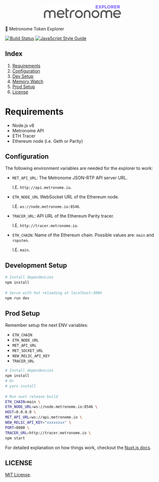 <h1 align="center">
  <img src="./assets/img/logo-black.png" alt="Metronome Explorer" width="50%">
</h1>

🔎 Metronome Token Explorer

[![Build Status](https://travis-ci.com/MetronomeToken/metronome-explorer.svg?token=zFtwnjoHbEAEPUQyswR1&branch=master)](https://travis-ci.com/MetronomeToken/metronome-desktop-wallet)
[![JavaScript Style Guide](https://img.shields.io/badge/code_style-standard-brightgreen.svg)](https://standardjs.com)

## Index
1. [Requirements](#requirements)
1. [Configuration](#configuration)
1. [Dev Setup](#dev-Setup)
1. [Memory Watch](#memory-watch)
1. [Prod Setup](#prod-setup)
1. [License](#license)

# Requirements
  - Node.js v8
  - Metronome API
  - ETH Tracer
  - Ethereum node (i.e. Geth or Parity)

## Configuration

The following environment variables are needed for the explorer to work:

- `MET_API_URL`: The Metronome JSON-RTP API server URL.

  I.E. `http://api.metronome.io`.

- `ETH_NODE_URL` WebSocket URL of the Ethereum node.

  I.E. `ws://node.metronome.io:8546`.

- `TRACER_URL`: API URL of the Ethereum Parity tracer.

  I.E. `http://tracer.metronome.io`.

- `ETH_CHAIN`: Name of the Ethereum chain. Possible values are: `main` and `ropsten`.

  I.E. `main`.

## Development Setup

``` bash
# Install dependencies
npm install

# Serve with hot reloading at localhost:3004
npm run dev
```

## Prod Setup

Remember setup the next ENV variables:

- `ETH_CHAIN`
- `ETH_NODE_URL`
- `MET_API_URL`
- `MET_SOCKET_URL`
- `NEW_RELIC_API_KEY`
- `TRACER_URL`

``` bash
# Install dependencies
npm install
# Or
# yarn install

# Run nuxt release build
ETH_CHAIN=main \
ETH_NODE_URL=ws://node.metronome.io:8546 \
HOST=0.0.0.0 \
MET_API_URL=ws://api.metronome.io \
NEW_RELIC_API_KEY="xxxxxxxx" \
PORT=8080 \
TRACER_URL=http://tracer.metronome.io \
npm start
```

For detailed explanation on how things work, checkout the [Nuxt.js docs](https://github.com/nuxt/nuxt.js).

## LICENSE
[MIT License](https://github.com/MetronomeToken/metronome-explorer/blob/develop/LICENSE).
